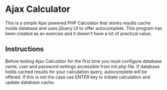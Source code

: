 Ajax Calculator
===============
This is a simple Ajax powered PHP Calculator that stores results cache inside database and uses jQuery UI to offer autocomplete. This program has been created as an exercise and it doesn't have a lot of practical value.

Instructions
------------
Before testing Ajax Calculator for the first time you must configure database name, user and password settings accessible from init.php file. If database holds cached results for your calculation query, autocomplete will be offered. If this is not the case use ENTER key to initiate calculation and update database cache.
